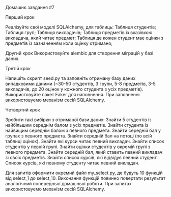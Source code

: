 Домашнє завдання #7

Перший крок​

Реалізуйте свої моделі SQLAlchemy, для таблиць:
Таблиця студентів;
Таблиця груп;
Таблиця викладачів;
Таблиця предметів із вказівкою викладача, який читає предмет;
Таблиця де кожен студент має оцінки з предметів із зазначенням коли оцінку отримано;


Другий крок
Використовуйте alembic для створення міграцій у базі даних.


Третій крок

Напишіть скрипт seed.py та заповніть отриману базу даних випадковими даними (~30-50 студентів, 3 групи, 5-8 предметів, 3-5 викладачів, до 20 оцінок у кожного студента з усіх предметів). Використовуйте пакет Faker для наповнення. При заповненні використовуємо механізм сесій SQLAlchemy.

Четвертий крок

Зробити такі вибірки з отриманої бази даних:
Знайти 5 студентів із найбільшим середнім балом з усіх предметів.
Знайти студента із найвищим середнім балом з певного предмета.
Знайти середній бал у групах з певного предмета.
Знайти середній бал на потоці (по всій таблиці оцінок).
Знайти які курси читає певний викладач.
Знайти список студентів у певній групі.
Знайти оцінки студентів у окремій групі з певного предмета.
Знайти середній бал, який ставить певний викладач зі своїх предметів.
Знайти список курсів, які відвідує певний студент.
Список курсів, які певному студенту читає певний викладач.


Для запитів оформити окремий файл my_select.py, де будуть 10 функцій від select_1 до select_10. Виконання функцій повинно повертати результат аналогічний попередньої домашньої роботи. При запитах використовуємо механізм сесій SQLAlchemy.

